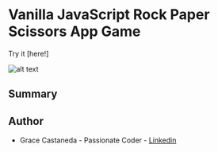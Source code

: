 # Vanilla JavaScript Rock Paper Scissors App Game

Try it [here!]

![alt text]()

## Summary

## Author

- Grace Castaneda - Passionate Coder - [Linkedin](https://www.linkedin.com/in/castanedagrace/)
